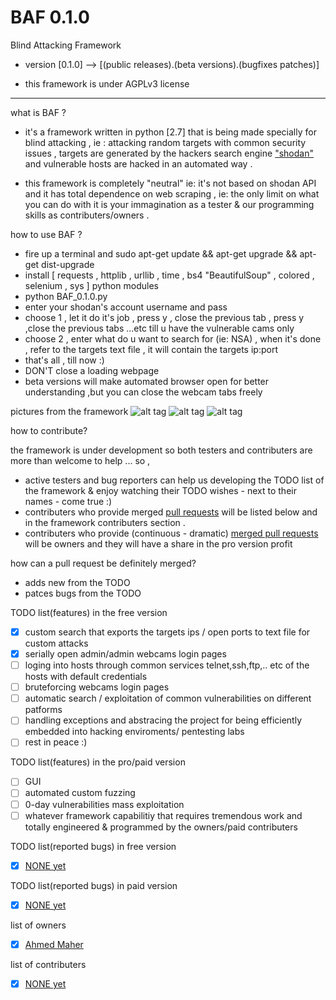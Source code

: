 # BAF 0.1.0
Blind Attacking Framework

* version [0.1.0] --> [(public releases).(beta versions).(bugfixes patches)]

* this framework is under  AGPLv3 license 

______________________________________________________________________________________________________________________________
what is BAF ? 
* it's a framework written in python [2.7] that is being made specially for blind attacking , ie : attacking random targets with common security issues , targets are generated by the hackers search engine <a href="https://www.shodan.io/explore">"shodan"</a> and vulnerable hosts are hacked in an automated way .

* this framework is completely "neutral" ie: it's not based on shodan API and it has total dependence on web scraping , ie: the only limit on what you can do with it is your immagination as a tester & our programming skills as contributers/owners .   

how to use BAF ? 
* fire up a terminal and sudo apt-get update && apt-get upgrade && apt-get dist-upgrade
* install [ requests , httplib , urllib , time , bs4 "BeautifulSoup" , colored , selenium , sys ] python modules 
* python BAF_0.1.0.py
* enter your shodan's account username and pass
* choose 1 , let it do it's job , press y , close the previous tab , press y ,close the previous tabs ...etc till u have the vulnerable        cams only 
* choose 2 , enter what do u want to search for (ie: NSA) , when it's done , refer to the targets text file , it will contain the targets ip:port
* that's all , till now :)
* DON'T close a loading webpage 
* beta versions will make automated browser open for better understanding ,but you can close the webcam tabs freely 

pictures from the framework
![alt tag](http://www12.0zz0.com/2017/03/22/01/185064220.png)
![alt tag](http://www12.0zz0.com/2017/03/22/01/220329359.png)
![alt tag](http://store6.up-00.com/2017-03/149037301080081.png)


how to contribute? 

the framework is under development so both testers and contributers are more than welcome to help ... so , 
* active testers and bug reporters can help us developing the TODO list of the framework & enjoy watching their TODO wishes - next to    their names - come true :) 
* contributers who provide merged <a href="https://guides.github.com/activities/contributing-to-open-source/">pull requests</a> will be listed below and in the framework contributers section .
* contributers who provide (continuous - dramatic) <a href="https://guides.github.com/activities/contributing-to-open-source/">merged pull requests</a> will be owners and they will have a share in the pro version profit 

how can a pull request be definitely merged?
* adds new from the TODO 
* patces bugs from the TODO 

TODO list(features) in the free version 
- [x] custom search that exports the targets ips / open ports to text file for custom attacks  
- [x] serially open admin/admin webcams login pages 
- [ ] loging into hosts through common services telnet,ssh,ftp,.. etc of the hosts with default credentials
- [ ] bruteforcing webcams login pages
- [ ] automatic search / exploitation of common vulnerabilities on different patforms 
- [ ] handling exceptions and abstracing the project for being efficiently embedded into hacking enviroments/ pentesting labs 
- [ ] rest in peace :)

TODO list(features) in the pro/paid version  
- [ ] GUI
- [ ] automated custom fuzzing 
- [ ] 0-day vulnerabilities mass exploitation 
- [ ] whatever framework capabilitiy that requires tremendous work and totally engineered & programmed by the owners/paid contributers

TODO list(reported bugs) in free version
- [x] <a href="https://github.com/engMaher/BAF/blob/master/README.md">NONE yet</a> 

TODO list(reported bugs) in paid version
- [x] <a href="https://github.com/engMaher/BAF/blob/master/README.md">NONE yet</a> 

list of owners 
- [x] <a href="https://github.com/engMaher">Ahmed Maher</a>

list of contributers
- [x] <a href="https://github.com/engMaher/BAF/blob/master/README.md">NONE yet</a>
